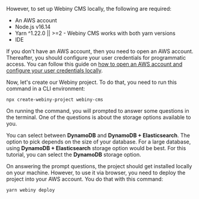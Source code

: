 However, to set up Webiny CMS locally, the following are required:

- An AWS account
- Node.js v16.14
- Yarn ^1.22.0 || >=2 - Webiny CMS works with both yarn versions
- IDE

If you don't have an AWS account, then you need to open an AWS account. Thereafter, you should configure your user credentials for programmatic access. You can follow this guide on [how to open an AWS account and configure your user credentials locally](https://www.webiny.com/docs/infrastructure/aws/configure-aws-credentials).

Now, let's create our Webiny project. To do that, you need to run this command in a CLI environment:

```
npx create-webiny-project webiny-cms
```

On running the command, you will prompted to answer some questions in the terminal. One of the questions is about the storage options available to you.

You can select between **DynamoDB** and **DynamoDB + Elasticsearch**. The option to pick depends on the size of your database. For a large database, using **DynamoDB + Elasticsearch** storage option would be best. For this tutorial, you can select the **DynamoDB** storage option.

On answering the prompt questions, the project should get installed locally on your machine. However, to use it via browser, you need to deploy the project into your AWS account. You do that with this command:

```
yarn webiny deploy
```